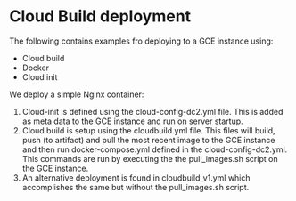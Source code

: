 
# Cloud Build deployment

The following contains examples fro deploying to a GCE instance using:
- Cloud build
- Docker
- Cloud init

We deploy a simple Nginx container:

1) Cloud-init is defined using the cloud-config-dc2.yml file. This is added as meta data to the GCE instance and run on server startup.
2) Cloud build is setup using the cloudbuild.yml file. This files will build, push (to artifact) and pull the most recent image to the GCE instance and then run docker-compose.yml defined in the cloud-config-dc2.yml. This commands are run by executing the the pull_images.sh script on the GCE instance.
3) An alternative deployment is found in cloudbuild_v1.yml which accomplishes the same but without the pull_images.sh script.
